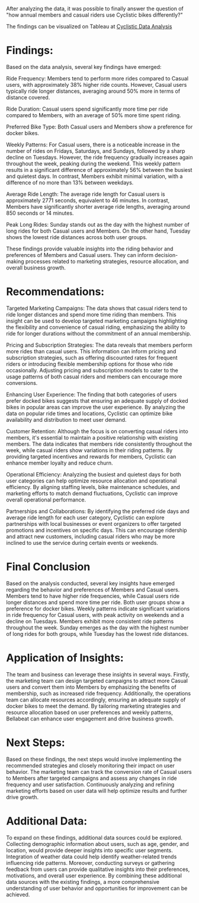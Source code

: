 After analyzing the data, it was possible to finally answer the question of "how annual members and casual riders use Cyclistic bikes differently?"

The findings can be visualized on Tableau at [Cyclistic Data Analysis](https://public.tableau.com/app/profile/carla.gomes6477/viz/Cyclistic_Data_Analysis_17011283227880/Cyclistic_Bike_Share_Case_Study#2)


# Findings:

Based on the data analysis, several key findings have emerged:

Ride Frequency: Members tend to perform more rides compared to Casual users, with approximately 38% higher ride counts. However, Casual users typically ride longer distances, averaging around 50% more in terms of distance covered.

Ride Duration: Casual users spend significantly more time per ride compared to Members, with an average of 50% more time spent riding.

Preferred Bike Type: Both Casual users and Members show a preference for docker bikes.

Weekly Patterns: For Casual users, there is a noticeable increase in the number of rides on Fridays, Saturdays, and Sundays, followed by a sharp decline on Tuesdays. However, the ride frequency gradually increases again throughout the week, peaking during the weekend. This weekly pattern results in a significant difference of approximately 56% between the busiest and quietest days. In contrast, Members exhibit minimal variation, with a difference of no more than 13% between weekdays.

Average Ride Length: The average ride length for Casual users is approximately 2771 seconds, equivalent to 46 minutes. In contrast, Members have significantly shorter average ride lengths, averaging around 850 seconds or 14 minutes.

Peak Long Rides: Sunday stands out as the day with the highest number of long rides for both Casual users and Members. On the other hand, Tuesday shows the lowest ride distances across both user groups.

These findings provide valuable insights into the riding behavior and preferences of Members and Casual users. They can inform decision-making processes related to marketing strategies, resource allocation, and overall business growth.


# Recommendations:

Targeted Marketing Campaigns: The data shows that casual riders tend to ride longer distances and spend more time riding than members. This insight can be used to develop targeted marketing campaigns highlighting the flexibility and convenience of casual riding, emphasizing the ability to ride for longer durations without the commitment of an annual membership.

Pricing and Subscription Strategies: The data reveals that members perform more rides than casual users. This information can inform pricing and subscription strategies, such as offering discounted rates for frequent riders or introducing flexible membership options for those who ride occasionally. Adjusting pricing and subscription models to cater to the usage patterns of both casual riders and members can encourage more conversions.

Enhancing User Experience: The finding that both categories of users prefer docked bikes suggests that ensuring an adequate supply of docked bikes in popular areas can improve the user experience. By analyzing the data on popular ride times and locations, Cyclistic can optimize bike availability and distribution to meet user demand.

Customer Retention: Although the focus is on converting casual riders into members, it's essential to maintain a positive relationship with existing members. The data indicates that members ride consistently throughout the week, while casual riders show variations in their riding patterns. By providing targeted incentives and rewards for members, Cyclistic can enhance member loyalty and reduce churn.

Operational Efficiency: Analyzing the busiest and quietest days for both user categories can help optimize resource allocation and operational efficiency. By aligning staffing levels, bike maintenance schedules, and marketing efforts to match demand fluctuations, Cyclistic can improve overall operational performance.

Partnerships and Collaborations: By identifying the preferred ride days and average ride length for each user category, Cyclistic can explore partnerships with local businesses or event organizers to offer targeted promotions and incentives on specific days. This can encourage ridership and attract new customers, including casual riders who may be more inclined to use the service during certain events or weekends.

# Final Conclusion
Based on the analysis conducted, several key insights have emerged regarding the behavior and preferences of Members and Casual users. Members tend to have higher ride frequencies, while Casual users ride longer distances and spend more time per ride. Both user groups show a preference for docker bikes. Weekly patterns indicate significant variations in ride frequency for Casual users, with peak activity on weekends and a decline on Tuesdays. Members exhibit more consistent ride patterns throughout the week. Sunday emerges as the day with the highest number of long rides for both groups, while Tuesday has the lowest ride distances.

# Application of Insights:
The team and business can leverage these insights in several ways. Firstly, the marketing team can design targeted campaigns to attract more Casual users and convert them into Members by emphasizing the benefits of membership, such as increased ride frequency. Additionally, the operations team can allocate resources accordingly, ensuring an adequate supply of docker bikes to meet the demand. By tailoring marketing strategies and resource allocation based on user preferences and weekly patterns, Bellabeat can enhance user engagement and drive business growth.

# Next Steps:
Based on these findings, the next steps would involve implementing the recommended strategies and closely monitoring their impact on user behavior. The marketing team can track the conversion rate of Casual users to Members after targeted campaigns and assess any changes in ride frequency and user satisfaction. Continuously analyzing and refining marketing efforts based on user data will help optimize results and further drive growth.

# Additional Data:
To expand on these findings, additional data sources could be explored. Collecting demographic information about users, such as age, gender, and location, would provide deeper insights into specific user segments. Integration of weather data could help identify weather-related trends influencing ride patterns. Moreover, conducting surveys or gathering feedback from users can provide qualitative insights into their preferences, motivations, and overall user experience. By combining these additional data sources with the existing findings, a more comprehensive understanding of user behavior and opportunities for improvement can be achieved.
